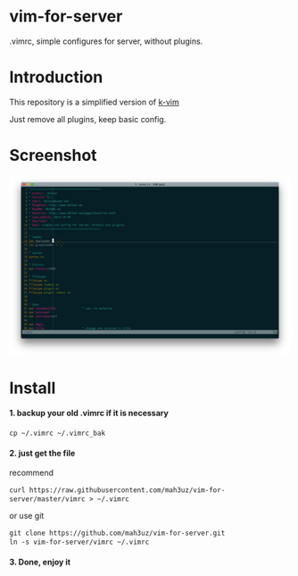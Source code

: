 vim-for-server
==============

.vimrc, simple configures for server, without plugins.

# Introduction

This repository is a simplified version of [k-vim](https://github.com/wklken/k-vim)

Just remove all plugins, keep basic config.

# Screenshot

![screenshot](https://raw.githubusercontent.com/wklken/gallery/master/vim/vim-for-server.png)

# Install

#### 1. backup your old .vimrc if it is necessary

```
cp ~/.vimrc ~/.vimrc_bak
```

#### 2. just get the file

recommend
```
curl https://raw.githubusercontent.com/mah3uz/vim-for-server/master/vimrc > ~/.vimrc
```

or  use git

```
git clone https://github.com/mah3uz/vim-for-server.git
ln -s vim-for-server/vimrc ~/.vimrc
```

#### 3. Done, enjoy it
